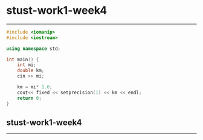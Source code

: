 # stust-work1-week4
--------------------
```cpp
#include <iomanip>
#include <iostream>

using namespace std;

int main() {
    int mi;
    double km;
    cin >> mi;

    km = mi* 1.6;
    cout<< fixed << setprecision(1) << km << endl;
    return 0;
}
```
## stust-work1-week4
--------------------
